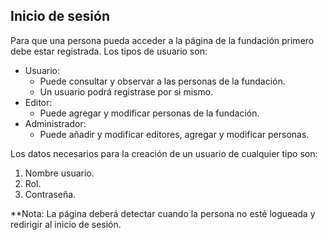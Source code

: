 ## Inicio de sesión
Para que una persona pueda acceder a la página de la fundación primero debe estar registrada.
Los tipos de usuario son:
- Usuario:
    - Puede consultar y observar a las personas de la fundación.
    - Un usuario podrá registrase por si mismo.
- Editor:
    - Puede agregar y modificar personas de la fundación.
- Administrador:
    - Puede añadir y modificar editores, agregar y modificar personas.


Los datos necesarios para la creación de un usuario de cualquier tipo son:
1. Nombre usuario.
2. Rol.
3. Contraseña.



**Nota: La página deberá detectar cuando la persona no esté logueada y redirigir al inicio de sesión.